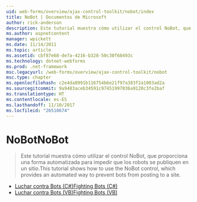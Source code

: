 ```yaml
---
uid: web-forms/overview/ajax-control-toolkit/nobot/index
title: NoBot | Documentos de Microsoft
author: rick-anderson
description: Este tutorial muestra cómo utilizar el control NoBot, que proporciona una forma automatizada para impedir que los robots se publiquen en un sitio.
ms.author: aspnetcontent
manager: wpickett
ms.date: 11/14/2011
ms.topic: article
ms.assetid: cbf87e68-de7a-4216-b328-50c30f68493c
ms.technology: dotnet-webforms
ms.prod: .net-framework
msc.legacyurl: /web-forms/overview/ajax-control-toolkit/nobot
msc.type: chapter
ms.openlocfilehash: c2e4da8991b116754b6e21f97a383f2a1003ad2a
ms.sourcegitcommit: 9a9483aceb34591c97451997036a9120c3fe2baf
ms.translationtype: HT
ms.contentlocale: es-ES
ms.lasthandoff: 11/10/2017
ms.locfileid: "26510674"
---
```

<a name="nobot"></a><span data-ttu-id="fb838-103">NoBot</span><span class="sxs-lookup"><span data-stu-id="fb838-103">NoBot</span></span>
====================
> <span data-ttu-id="fb838-104">Este tutorial muestra cómo utilizar el control NoBot, que proporciona una forma automatizada para impedir que los robots se publiquen en un sitio.</span><span class="sxs-lookup"><span data-stu-id="fb838-104">This tutorial shows how to use the NoBot control, which provides an automated way to prevent bots from posting to a site.</span></span>


- [<span data-ttu-id="fb838-105">Luchar contra Bots (C#)</span><span class="sxs-lookup"><span data-stu-id="fb838-105">Fighting Bots (C#)</span></span>](fighting-bots-cs.md)
- [<span data-ttu-id="fb838-106">Luchar contra Bots (VB)</span><span class="sxs-lookup"><span data-stu-id="fb838-106">Fighting Bots (VB)</span></span>](fighting-bots-vb.md)

